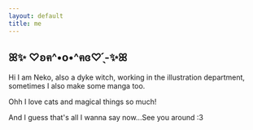 ```yaml
---
layout: default
title: me
---
```


## ꕤ✨️ ♡ʚฅ^•o•^ฅɞ♡ ̖́-✨️ꕤ



Hi I am Neko, also a dyke witch, working in the illustration department, sometimes I also make some manga too.


Ohh I love cats and magical things so much!


And I guess that's all I wanna say now...See you around :3